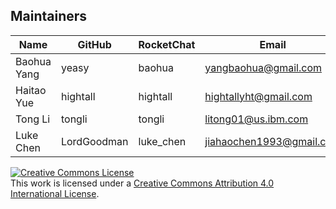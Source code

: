 ## Maintainers

| Name | GitHub | RocketChat | Email |
|---|---|---|---|
| Baohua Yang | yeasy | baohua | yangbaohua@gmail.com |
| Haitao Yue | hightall | hightall | hightallyht@gmail.com |
| Tong Li | tongli | tongli | litong01@us.ibm.com |
| Luke Chen | LordGoodman | luke_chen | jiahaochen1993@gmail.com |

<a rel="license" href="http://creativecommons.org/licenses/by/4.0/"><img alt="Creative Commons License" style="border-width:0" src="https://i.creativecommons.org/l/by/4.0/88x31.png" /></a><br />This work is licensed under a <a rel="license" href="http://creativecommons.org/licenses/by/4.0/">Creative Commons Attribution 4.0 International License</a>.
